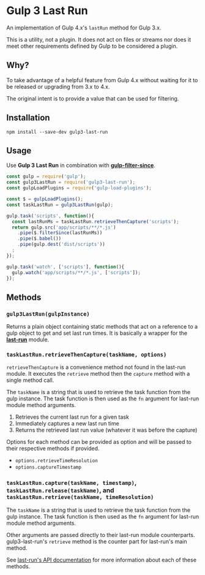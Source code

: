 # Gulp 3 Last Run

An implementation of Gulp 4.x's `lastRun` method for Gulp 3.x.

This is a utility, not a plugin. It does not act on files or streams nor does it meet other requirements defined by Gulp to be considered a plugin.

## Why?

To take advantage of a helpful feature from Gulp 4.x without waiting for it to be released or upgrading from 3.x to 4.x.

The original intent is to provide a value that can be used for filtering.

## Installation

```
npm install --save-dev gulp3-last-run
```

## Usage

Use **Gulp 3 Last Run** in combination with [**gulp-filter-since**](https://github.com/npetruzzelli/gulp-filter-since).

```javascript
const gulp = require('gulp');
const gulp3LastRun = require('gulp3-last-run');
const gulpLoadPlugins = require('gulp-load-plugins');

const $ = gulpLoadPlugins();
const taskLastRun = gulp3LastRun(gulp);

gulp.task('scripts', function(){
  const lastRunMs = taskLastRun.retrieveThenCapture('scripts');
  return gulp.src('app/scripts/**/*.js')
    .pipe($.filterSince(lastRunMs))
    .pipe($.babel())
    .pipe(gulp.dest('dist/scripts'))
  ;
});

gulp.task('watch', ['scripts'], function(){
  gulp.watch('app/scripts/**/*.js', ['scripts']);
});
```

## Methods

### `gulp3LastRun(gulpInstance)`

Returns a plain object containing static methods that act on a reference to a gulp object to get and set last run times. It is basically a wrapper for the [**last-run**](https://github.com/gulpjs/last-run) module.

### `taskLastRun.retrieveThenCapture(taskName, options)`

`retrieveThenCapture` is a convenience method not found in the last-run module. It executes the `retrieve` method then the `capture` method with a single method call.

The `taskName` is a string that is used to retrieve the task function from the gulp instance. The task function is then used as the `fn` argument for last-run module method arguments.

1.  Retrieves the current last run for a given task 
2.  Immediately captures a new last run time
3.  Returns the retrieved last run value (whatever it was before the capture)

Options for each method can be provided as option and will be passed to their respective methods if provided.

-   `options.retrieveTimeResolution`
-   `options.captureTimestamp`

### `taskLastRun.capture(taskName, timestamp)`, `taskLastRun.release(taskName)`, and `taskLastRun.retrieve(taskName, timeResolution)`

The `taskName` is a string that is used to retrieve the task function from the gulp instance. The task function is then used as the `fn` argument for last-run module method arguments.

Other arguments are passed directly to their last-run module counterparts. gulp3-last-run's `retrieve` method is the counter part for last-run's main method.

See [last-run's API documentation](https://github.com/gulpjs/last-run#api) for more information about each of these methods.
